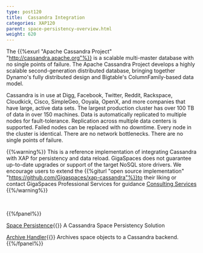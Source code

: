 ```yaml
---
type: post120
title:  Cassandra Integration
categories: XAP120
parent: space-persistency-overview.html
weight: 620
---
```





The {{%exurl "Apache Cassandra Project" "http://cassandra.apache.org"%}} is a scalable multi-master database with no single points of failure. The Apache Cassandra Project develops a highly scalable second-generation distributed database, bringing together Dynamo's fully distributed design and Bigtable's ColumnFamily-based data model.



Cassandra is in use at Digg, Facebook, Twitter, Reddit, Rackspace, Cloudkick, Cisco, SimpleGeo, Ooyala, OpenX, and more companies that have large, active data sets. The largest production cluster has over 100 TB of data in over 150 machines. Data is automatically replicated to multiple nodes for fault-tolerance. Replication across multiple data centers is supported. Failed nodes can be replaced with no downtime. Every node in the cluster is identical. There are no network bottlenecks. There are no single points of failure.

{{%warning%}}
This is a reference implementation of integrating Cassandra with XAP for persistency and data reload. 
GigaSpaces does not guarantee up-to-date upgrades or support of the target NoSQL store drivers. 
We encourage users to extend the {{%giturl "open source implementation" "https://github.com/Gigaspaces/xap-cassandra"%}}to their liking or contact GigaSpaces Professional Services for guidance [Consulting Services](mailto:ps@gigaspaces.com)
{{%/warning%}}


<br>

{{%fpanel%}}



[Space Persistence](./cassandra-space-persistency.html){{<wbr>}}
A Cassandra Space Persistency Solution

[Archive Handler](./cassandra-archive-operation-handler.html){{<wbr>}}
Archives space objects to a Cassandra backend.
{{%/fpanel%}}



